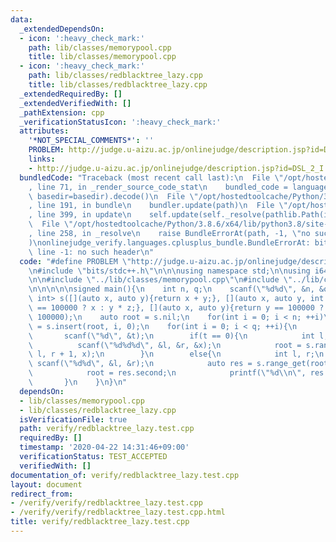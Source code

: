 ```yaml
---
data:
  _extendedDependsOn:
  - icon: ':heavy_check_mark:'
    path: lib/classes/memorypool.cpp
    title: lib/classes/memorypool.cpp
  - icon: ':heavy_check_mark:'
    path: lib/classes/redblacktree_lazy.cpp
    title: lib/classes/redblacktree_lazy.cpp
  _extendedRequiredBy: []
  _extendedVerifiedWith: []
  _pathExtension: cpp
  _verificationStatusIcon: ':heavy_check_mark:'
  attributes:
    '*NOT_SPECIAL_COMMENTS*': ''
    PROBLEM: http://judge.u-aizu.ac.jp/onlinejudge/description.jsp?id=DSL_2_I
    links:
    - http://judge.u-aizu.ac.jp/onlinejudge/description.jsp?id=DSL_2_I
  bundledCode: "Traceback (most recent call last):\n  File \"/opt/hostedtoolcache/Python/3.8.6/x64/lib/python3.8/site-packages/onlinejudge_verify/documentation/build.py\"\
    , line 71, in _render_source_code_stat\n    bundled_code = language.bundle(stat.path,\
    \ basedir=basedir).decode()\n  File \"/opt/hostedtoolcache/Python/3.8.6/x64/lib/python3.8/site-packages/onlinejudge_verify/languages/cplusplus.py\"\
    , line 191, in bundle\n    bundler.update(path)\n  File \"/opt/hostedtoolcache/Python/3.8.6/x64/lib/python3.8/site-packages/onlinejudge_verify/languages/cplusplus_bundle.py\"\
    , line 399, in update\n    self.update(self._resolve(pathlib.Path(included), included_from=path))\n\
    \  File \"/opt/hostedtoolcache/Python/3.8.6/x64/lib/python3.8/site-packages/onlinejudge_verify/languages/cplusplus_bundle.py\"\
    , line 258, in _resolve\n    raise BundleErrorAt(path, -1, \"no such header\"\
    )\nonlinejudge_verify.languages.cplusplus_bundle.BundleErrorAt: bits/stdc++.h:\
    \ line -1: no such header\n"
  code: "#define PROBLEM \"http://judge.u-aizu.ac.jp/onlinejudge/description.jsp?id=DSL_2_I\"\
    \n#include \"bits/stdc++.h\"\n\n\nusing namespace std;\n\nusing i64 = long long;\n\
    \n\n#include \"../lib/classes/memorypool.cpp\"\n#include \"../lib/classes/redblacktree_lazy.cpp\"\
    \n\n\n\n\nsigned main(){\n    int n, q;\n    scanf(\"%d%d\", &n, &q);\n    RedBlackTree<int,\
    \ int> s([](auto x, auto y){return x + y;}, [](auto x, auto y, int z){return y\
    \ == 100000 ? x : y * z;}, [](auto x, auto y){return y == 100000 ? x : y;}, 0,\
    \ 100000);\n    auto root = s.nil;\n    for(int i = 0; i < n; ++i)\n        root\
    \ = s.insert(root, i, 0);\n    for(int i = 0; i < q; ++i){\n        int t;\n \
    \       scanf(\"%d\", &t);\n        if(t == 0){\n            int l, r, x;\n  \
    \          scanf(\"%d%d%d\", &l, &r, &x);\n            root = s.range_update(root,\
    \ l, r + 1, x);\n        }\n        else{\n            int l, r;\n           \
    \ scanf(\"%d%d\", &l, &r);\n            auto res = s.range_get(root, l, r + 1);\n\
    \            root = res.second;\n            printf(\"%d\\n\", res.first);\n \
    \       }\n    }\n}\n"
  dependsOn:
  - lib/classes/memorypool.cpp
  - lib/classes/redblacktree_lazy.cpp
  isVerificationFile: true
  path: verify/redblacktree_lazy.test.cpp
  requiredBy: []
  timestamp: '2020-04-22 14:31:46+09:00'
  verificationStatus: TEST_ACCEPTED
  verifiedWith: []
documentation_of: verify/redblacktree_lazy.test.cpp
layout: document
redirect_from:
- /verify/verify/redblacktree_lazy.test.cpp
- /verify/verify/redblacktree_lazy.test.cpp.html
title: verify/redblacktree_lazy.test.cpp
---
```

